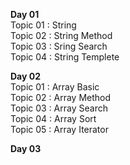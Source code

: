 
<b> Day 01 </b> <br>
    Topic 01 : String <br>
    Topic 02 : String Method <br>
    Topic 03 : Sring Search <br>
    Topic 04 : String Templete <br>
    
<b> Day 02 </b> <br>
    Topic 01 : Array Basic <br>
    Topic 02 : Array Method <br>
    Topic 03 : Array Search <br>
    Topic 04 : Array Sort <br>
    Topic 05 : Array Iterator <br>

<b> Day 03 </b> <br>
    